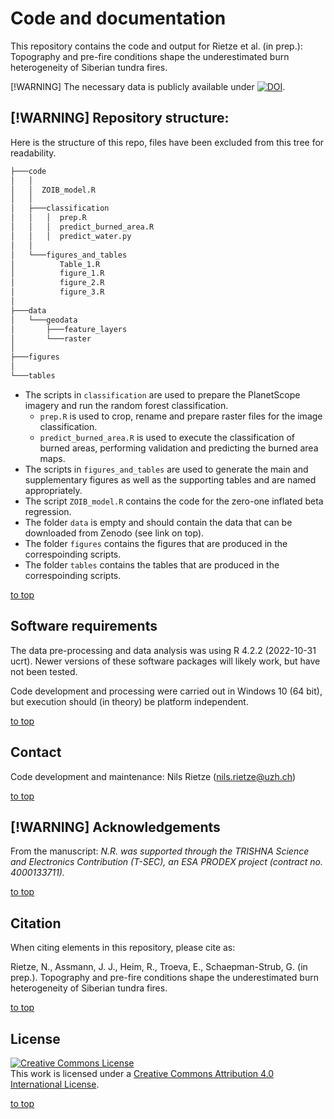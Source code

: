 # Code and documentation
This repository contains the code and output for Rietze et al. (in prep.): Topography and pre-fire conditions shape the underestimated burn heterogeneity of Siberian tundra fires.

[!WARNING] The necessary data is publicly available under [![DOI](https://img.shields.io/badge/DOI-10.5281/zenodo.7886425-blue)](https://doi.org/10.5281/zenodo.7886425).

## [!WARNING] Repository structure:
Here is the structure of this repo, files have been excluded from this tree for readability.

```bash
├───code
│   │
│   │  ZOIB_model.R
│   │
│   ├───classification
│   │   │  prep.R
│   │   │  predict_burned_area.R
│   │   │  predict_water.py
│   │
│   └───figures_and_tables
│          Table_1.R
│          figure_1.R
│          figure_2.R
│          figure_3.R
│    
├───data
│   └───geodata
│       ├───feature_layers
│       └───raster
│
├───figures  
│
└───tables
```

- The scripts in `classification` are used to prepare the PlanetScope imagery and run the random forest classification.
  - `prep.R` is used to crop, rename and prepare raster files for the image classification.
  - `predict_burned_area.R` is used to execute the classification of burned areas, performing validation and predicting the burned area maps.
- The scripts in `figures_and_tables` are used to generate the main and supplementary figures as well as the supporting tables and are named appropriately.
- The script `ZOIB_model.R` contains the code for the zero-one inflated beta regression. 
- The folder `data` is empty and should contain the data that can be downloaded from Zenodo (see link on top).
- The folder `figures` contains the figures that are produced in the correspoinding scripts.
- The folder `tables` contains the tables that are produced in the correspoinding scripts.

[to top](https://github.com/nrietze/SiberiaFires/main/README.md)

## Software requirements
The data pre-processing and data analysis was using R 4.2.2 (2022-10-31 ucrt). Newer versions of these software packages will likely work, but have not been tested.

Code development and processing were carried out in Windows 10 (64 bit), but execution should (in theory) be platform independent.

[to top](https://github.com/nrietze/SiberiaFires/main/README.md)

## Contact
Code development and maintenance: Nils Rietze ([nils.rietze@uzh.ch](nils.rietze@uzh.ch))

[to top](https://github.com/nrietze/SiberiaFires/main/README.md)

## [!WARNING] Acknowledgements
From the manuscript:
*N.R. was supported through the TRISHNA Science and Electronics Contribution (T-SEC), an ESA PRODEX project (contract no. 4000133711).*

[to top](https://github.com/nrietze/SiberiaFires/main/README.md)
<!--- ## License
<a rel="license" href="http://creativecommons.org/licenses/by/4.0/"><img alt="Creative Commons Licence" style="border-width:0" src="https://i.creativecommons.org/l/by/4.0/88x31.png" /></a><br />This work is licensed under a <a rel="license" href="http://creativecommons.org/licenses/by/4.0/">Creative Commons Attribution 4.0 International License</a>.
-->

## Citation
When citing elements in this repository, please cite as:

Rietze, N., Assmann, J. J., Heim, R., Troeva, E., Schaepman-Strub, G. (in prep.). Topography and pre-fire conditions shape the underestimated burn heterogeneity of Siberian tundra fires. 

[to top](https://github.com/nrietze/SiberiaFires/main/README.md)

## License

<a rel="license" href="http://creativecommons.org/licenses/by/4.0/"><img alt="Creative Commons License" style="border-width:0" src="https://i.creativecommons.org/l/by/4.0/88x31.png" /></a><br />This work is licensed under a <a rel="license" href="http://creativecommons.org/licenses/by/4.0/">Creative Commons Attribution 4.0 International License</a>.

[to top](https://github.com/nrietze/SiberiaFires/main/README.md)
